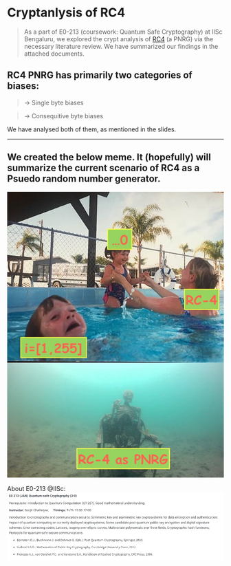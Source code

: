 # Cryptanlysis of RC4
> As a part of E0-213 (coursework: Quantum Safe Cryptography) at IISc Bengaluru, we explored the crypt analysis of [RC4](https://en.wikipedia.org/wiki/RC4) (a PNRG) via the necessary literature review. We have summarized our findings in the attached documents.

## RC4 PNRG has primarily two categories of biases:
>  $\rightarrow$ Single byte biases

> $\rightarrow$ Consequitive byte biases

We have analysed both of them, as mentioned in the slides.

---------------------------------------

## We created the below meme. It (hopefully) will summarize the current scenario of RC4 as a Psuedo random number generator.

![alt text](https://github.com/108mk/Cryptanlysis_of_RC4/blob/f61c0cff1d4eb1aa762cd6a5e1801a2b1e5c4f49/image_meme/rc4_meme.jpg)

About E0-213 @IISc:
![alt text](https://github.com/108mk/Cryptanlysis_of_RC4/blob/7f9f305fc94731af32e6a416b112d8b96a13767c/image_meme/E0_213_IISc_IQTI.png)
